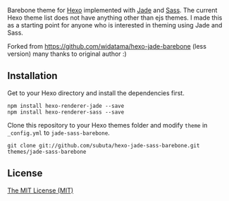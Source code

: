 
Barebone theme for [Hexo](http://zespia.tw/hexo) implemented with [Jade](http://jade-lang.com/) and [Sass](http://sass-lang.com/). The current Hexo theme list does not have anything other than ejs themes. I made this as a starting point for anyone who is interested in theming using Jade and Sass.

Forked from https://github.com/widatama/hexo-jade-barebone (less version) many thanks to original author :)

## Installation

Get to your Hexo directory and install the dependencies first.

```shell
npm install hexo-renderer-jade --save
npm install hexo-renderer-sass --save
```

Clone this repository to your Hexo themes folder and modify `theme` in `_config.yml` to `jade-sass-barebone`.

```shell
git clone git://github.com/subuta/hexo-jade-sass-barebone.git themes/jade-sass-barebone
```

## License
[The MIT License (MIT)](https://opensource.org/licenses/MIT)
